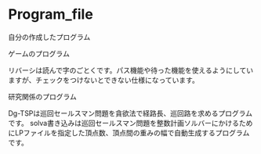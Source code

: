 # Program_file
自分の作成したプログラム

ゲームのプログラム

リバーシは読んで字のごとくです。パス機能や待った機能を使えるようにしていますが、チェックをつけないとできない仕様になっています。

研究関係のプログラム

Dg-TSPは巡回セールスマン問題を貪欲法で経路長、巡回路を求めるプログラムです。
solva書き込みは巡回セールスマン問題を整数計画ソルバーにかけるためにLPファイルを指定した頂点数、頂点間の重みの幅で自動生成するプログラムです。
